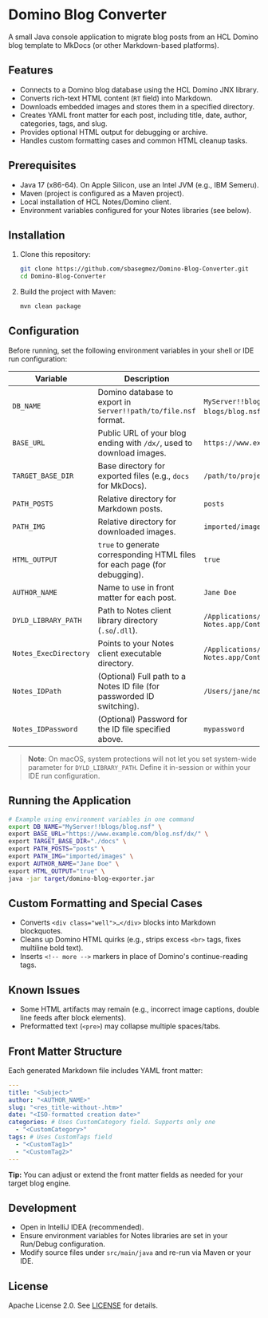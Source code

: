 # Domino Blog Converter

A small Java console application to migrate blog posts from an HCL Domino blog template to MkDocs (or other Markdown-based platforms).

## Features

* Connects to a Domino blog database using the HCL Domino JNX library.
* Converts rich-text HTML content (`RT` field) into Markdown.
* Downloads embedded images and stores them in a specified directory.
* Creates YAML front matter for each post, including title, date, author, categories, tags, and slug.
* Provides optional HTML output for debugging or archive.
* Handles custom formatting cases and common HTML cleanup tasks.

## Prerequisites

* Java 17 (x86-64). On Apple Silicon, use an Intel JVM (e.g., IBM Semeru).
* Maven (project is configured as a Maven project).
* Local installation of HCL Notes/Domino client.
* Environment variables configured for your Notes libraries (see below).

## Installation

1. Clone this repository:

   ```bash
   git clone https://github.com/sbasegmez/Domino-Blog-Converter.git
   cd Domino-Blog-Converter
   ```

2. Build the project with Maven:

   ```bash
   mvn clean package
   ```

## Configuration

Before running, set the following environment variables in your shell or IDE run configuration:

| Variable              | Description                                                                | Example                                                  |
| --------------------- | -------------------------------------------------------------------------- | -------------------------------------------------------- |
| `DB_NAME`             | Domino database to export in `Server!!path/to/file.nsf` format.            | `MyServer!!blogs/blog.nsf` or `blogs/blog.nsf` for local |
| `BASE_URL`            | Public URL of your blog ending with `/dx/`, used to download images.       | `https://www.example.com/blog.nsf/dx/`                   |
| `TARGET_BASE_DIR`     | Base directory for exported files (e.g., `docs` for MkDocs).               | `/path/to/project/docs`                                  |
| `PATH_POSTS`          | Relative directory for Markdown posts.                                     | `posts`                                                  |
| `PATH_IMG`            | Relative directory for downloaded images.                                  | `imported/images`                                        |
| `HTML_OUTPUT`         | `true` to generate corresponding HTML files for each page (for debugging). | `true`                                                   |
| `AUTHOR_NAME`         | Name to use in front matter for each post.                                 | `Jane Doe`                                               |
| `DYLD_LIBRARY_PATH`   | Path to Notes client library directory (`.so`/`.dll`).                     | `/Applications/HCL Notes.app/Contents/MacOS`             |
| `Notes_ExecDirectory` | Points to your Notes client executable directory.                          | `/Applications/HCL Notes.app/Contents/MacOS`             |
| `Notes_IDPath`        | (Optional) Full path to a Notes ID file (for passworded ID switching).     | `/Users/jane/notes.id`                                   |
| `Notes_IDPassword`    | (Optional) Password for the ID file specified above.                       | `mypassword`                                             |

> **Note**: On macOS, system protections will not let you set system-wide parameter for `DYLD_LIBRARY_PATH`. Define it in-session or within your IDE run configuration.

## Running the Application

```bash
# Example using environment variables in one command
export DB_NAME="MyServer!!blogs/blog.nsf" \
export BASE_URL="https://www.example.com/blog.nsf/dx/" \
export TARGET_BASE_DIR="./docs" \
export PATH_POSTS="posts" \
export PATH_IMG="imported/images" \
export AUTHOR_NAME="Jane Doe" \
export HTML_OUTPUT="true" \
java -jar target/domino-blog-exporter.jar
```

## Custom Formatting and Special Cases

* Converts `<div class="well">…</div>` blocks into Markdown blockquotes.
* Cleans up Domino HTML quirks (e.g., strips excess `<br>` tags, fixes multiline bold text).
* Inserts `<!-- more -->` markers in place of Domino's continue-reading tags.

## Known Issues

* Some HTML artifacts may remain (e.g., incorrect image captions, double line feeds after block elements).
* Preformatted text (`<pre>`) may collapse multiple spaces/tabs.

## Front Matter Structure

Each generated Markdown file includes YAML front matter:

```yaml
---
title: "<Subject>"
author: "<AUTHOR_NAME>"
slug: "<res_title-without-.htm>"
date: "<ISO-formatted creation date>"
categories: # Uses CustomCategory field. Supports only one
  - "<CustomCategory>"
tags: # Uses CustomTags field
  - "<CustomTag1>"  
  - "<CustomTag2>"
---
```

**Tip:** You can adjust or extend the front matter fields as needed for your target blog engine.

## Development

* Open in IntelliJ IDEA (recommended).
* Ensure environment variables for Notes libraries are set in your Run/Debug configuration.
* Modify source files under `src/main/java` and re-run via Maven or your IDE.

## License

Apache License 2.0. See [LICENSE](LICENSE) for details.
